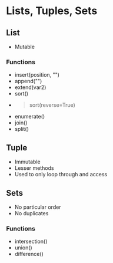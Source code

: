 # Lists, Tuples, Sets

## List
- Mutable
### Functions
- insert(position, "")
- append("")
- extend(var2)
- sort()
- > sort(reverse=True)
- enumerate()
- join()
- split()

## Tuple
- Immutable
- Lesser methods
- Used to only loop through and access

## Sets
- No particular order
- No duplicates

### Functions
- intersection()
- union()
- difference()
